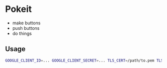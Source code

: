 Pokeit
======
 * make buttons
 * push buttons
 * do things

Usage
-----

```sh
GOOGLE_CLIENT_ID=... GOOGLE_CLIENT_SECRET=... TLS_CERT=/path/to.pem TLS_SECRET=/path/to.key npm start
```

